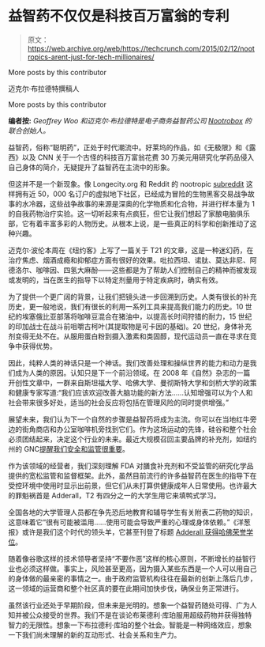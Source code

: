 # 益智药不仅仅是科技百万富翁的专利

> 原文：<https://web.archive.org/web/https://techcrunch.com/2015/02/12/nootropics-arent-just-for-tech-millionaires/>

More posts by this contributor

迈克尔·布拉德特撰稿人

More posts by this contributor

**编者按:** *Geoffrey Woo 和迈克尔·布拉德特是电子商务益智药公司 [Nootrobox](https://web.archive.org/web/20221226074417/https://nootrobox.com/) 的联合创始人。*

益智药，俗称“聪明药”，正处于时代潮流中。好莱坞的作品，如《无极限》和《露西》以及 CNN 关于一个古怪的科技百万富翁花费 30 万美元用研究化学药品侵入自己身体的简介，无疑提升了益智药在主流中的形象。

但这并不是一个新现象。像 Longecity.org 和 Reddit 的 nootropic [subreddit](https://web.archive.org/web/20221226074417/http://www.reddit.com/r/nootropics) 这样拥有近 50，000 名订户的虚拟地下社区，已经成为冒险的生物黑客交易战争故事的水冷器，这些战争故事的来源是深奥的化学物质和化合物，并进行样本量为 1 的自我药物治疗实验。这一切听起来有点疯狂，但它让我们想起了家酿电脑俱乐部，它有着丰富多彩的人物历史。从根本上说，是一些真正的科学和创新推动了这种兴趣。

迈克尔·波伦本周在《纽约客》上写了一篇关于 T21 的文章，这是一种迷幻药，在治疗焦虑、烟酒成瘾和抑郁症方面有很好的效果。吡拉西坦、诺肽、莫达非尼、阿德洛尔、咖啡因、四氢大麻酚——这些都是为了帮助人们控制自己的精神而被发现或发明的，当在医生的指导下以特定剂量用于特定疾病时，确实有效。

为了提供一个更广阔的背景，让我们把镜头进一步回溯到历史。人类有很长的补充历史，更一般地说，我们有很长的利用一系列工具来提高我们能力的历史。10 世纪的埃塞俄比亚部落将咖啡豆混合在猪油中，以提高长时间狩猎的耐力，15 世纪的印加战士在战斗前咀嚼古柯叶(其提取物是可卡因的基础)。20 世纪，身体补充剂变得无处不在。从服用蛋白粉到摄入激素和类固醇，现代运动员一直在寻求在竞争中获得优势。

因此，纯粹人类的神话只是一个神话。我们改善处理和操纵世界的能力和动力是我们成为人类的原因。认知只是下一个前沿领域。在 2008 年《自然》杂志的一篇开创性文章中，一群来自斯坦福大学、哈佛大学、曼彻斯特大学和剑桥大学的政策和健康专家写道:“我们应该欢迎改善大脑功能的新方法……认知增强可以为个人和社会带来很多好处，适当的社会反应将包括在管理风险的同时提供增强。”

展望未来，我们认为下一个自然的步骤是益智药将成为主流。你可以在当地红牛旁边的街角商店和办公室咖啡机旁找到它们。作为这场运动的先锋，硅谷和整个社会必须团结起来，决定这个行业的未来。最近大规模召回主要品牌的补充剂，如纽约州的 GNC[提醒我们安全和监管很重要](https://web.archive.org/web/20221226074417/http://well.blogs.nytimes.com/2015/02/03/new-york-attorney-general-targets-supplements-at-major-retailers/?_r=0)。

作为该领域的经营者，我们深刻理解 FDA 对膳食补充剂和不受监管的研究化学品提供的宽松监管和监督框架。此外，虽然目前流行的许多益智药在医生的指导下在受控环境中使用时显示出前景，但它们从未打算供健康成年人日常使用。也许最大的罪魁祸首是 Adderall，T2 有四分之一的大学生用它来填鸭式学习。

全国各地的大学管理人员都在争先恐后地教育和辅导学生有关附表二药物的知识，这意味着它“很有可能被滥用……使用可能会导致严重的心理或身体依赖。”《洋葱报》或许是我们这个时代的领头羊，它甚至刊登了标题 [Adderall 获得哈佛荣誉学位](https://web.archive.org/web/20221226074417/http://www.theonion.com/articles/adderall-receives-honorary-degree-from-harvard,17527/)。

随着像谷歌这样的技术领导者坚持“不要作恶”这样的核心原则，不断增长的益智行业也必须这样做。事实上，风险甚至更高，因为摄入某些东西是一个人可以用自己的身体做的最亲密的事情之一。由于政府监管机构往往在最新的创新上落后几步，这一领域的运营商和整个社区真的要在此期间加快步伐，确保业务正常进行。

虽然该行业还处于早期阶段，但未来是光明的。想象一个益智药随处可得、广为人知并被公众接受的世界。我们不是在谈论布莱德利·库珀服用超级药物并获得独特智力的无限性。想象一下布拉德利·库珀的整个社会。智能是一种网络效应，想象一下我们尚未理解的新的互动形式、社会关系和生产力。